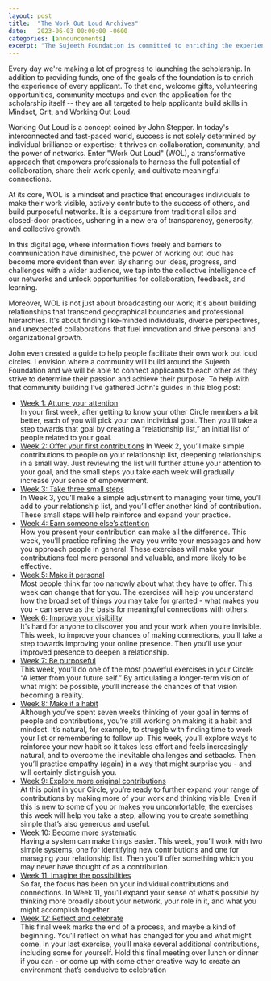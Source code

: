 ```yaml
---
layout: post
title:  "The Work Out Loud Archives"
date:   2023-06-03 00:00:00 -0600
categories: [announcements]
excerpt: "The Sujeeth Foundation is committed to enriching the experience of every scholarship applicant by focusing on mindset, grit, and working out loud. We aim to facilitate community building among the applicants. To support this vision, I have gathered John Stepper's WOL guides, which provide a structured approach for individuals to implement the WOL practice. These guides span a twelve-week period and cover various aspects of building relationships, making contributions, refining communication, improving visibility, articulating a vision, developing habits, and expanding one's network."
---
```

Every day we're making a lot of progress to launching the scholarship.  In addition to providing funds, one of the goals of the foundation is to enrich the experience of every applicant.  To that end, welcome gifts, volunteering opportunities, community meetups and even the application for the scholarship itself -- they are all targeted to help applicants build skills in Mindset, Grit, and Working Out Loud.  

Working Out Loud is a concept coined by John Stepper.  In today's interconnected and fast-paced world, success is not solely determined by individual brilliance or expertise; it thrives on collaboration, community, and the power of networks. Enter "Work Out Loud" (WOL), a transformative approach that empowers professionals to harness the full potential of collaboration, share their work openly, and cultivate meaningful connections.

At its core, WOL is a mindset and practice that encourages individuals to make their work visible, actively contribute to the success of others, and build purposeful networks. It is a departure from traditional silos and closed-door practices, ushering in a new era of transparency, generosity, and collective growth.

In this digital age, where information flows freely and barriers to communication have diminished, the power of working out loud has become more evident than ever. By sharing our ideas, progress, and challenges with a wider audience, we tap into the collective intelligence of our networks and unlock opportunities for collaboration, feedback, and learning.

Moreover, WOL is not just about broadcasting our work; it's about building relationships that transcend geographical boundaries and professional hierarchies. It's about finding like-minded individuals, diverse perspectives, and unexpected collaborations that fuel innovation and drive personal and organizational growth.

John even created a guide to help people facilitate their own work out loud circles.  I envision where a community will build around the Sujeeth Foundation and we will be able to connect applicants to each other as they strive to determine their passion and achieve their purpose.  To help with that community building I've gathered John's guides in this blog post:

- [Week 1: Attune your attention](/wol/wol-circle-guides-v4.5-week-1.pdf) <br/>
In your first week, after getting to know your other Circle members a bit better, each of you will pick your own individual goal. Then you’ll take a step towards that goal by creating a “relationship list,” an initial list of people related to your goal.
- [Week 2: Offer your first contributions](/wol/wol-circle-guides-v4.5-week-2.pdf)
In Week 2, you’ll make simple contributions to people on your relationship list, deepening relationships in a small way. Just reviewing the list will further attune your attention to your goal, and the small steps you take each week will gradually increase your sense of empowerment.
- [Week 3: Take three small steps](/wol/wol-circle-guides-v4.5-week-3.pdf) <br/>
In Week 3, you’ll make a simple adjustment to managing your time, you’ll add to your relationship list, and you’ll offer another kind of contribution. These small steps will help reinforce and expand your practice.
- [Week 4: Earn someone else’s attention](/wol/wol-circle-guides-v4.5-week-4.pdf) <br/>
How you present your contribution can make all the difference. This week, you’ll practice refining the way you write your messages and how you approach people in general. These exercises will make your contributions feel more personal and valuable, and more likely to be effective.
- [Week 5: Make it personal](/wol/wol-circle-guides-v4.5-week-5.pdf) <br/>
Most people think far too narrowly about what they have to offer. This week can change that for you. The exercises will help you understand how the broad set of things you may take for granted - what makes you you - can serve as the basis for meaningful connections with others.
- [Week 6: Improve your visibility](/wol/wol-circle-guides-v4.5-week-6.pdf) <br/>
It’s hard for anyone to discover you and your work when you’re invisible. This week, to improve your chances of making connections, you’ll take a step towards improving your online presence. Then you’ll use your improved presence to deepen a relationship.
- [Week 7: Be purposeful](/wol/wol-circle-guides-v4.5-week-7.pdf) <br/>
This week, you’ll do one of the most powerful exercises in your Circle: “A letter from your future self.” By articulating a longer-term vision of what might be possible, you‘ll increase the chances of that vision becoming a reality.
- [Week 8: Make it a habit](/wol/wol-circle-guides-v4.5-week-8.pdf) <br/>
Although you’ve spent seven weeks thinking of your goal in terms of people and contributions, you’re still working on making it a habit and mindset. It’s natural, for example, to struggle with finding time to work your list or remembering to follow up. This week, you’ll explore ways to reinforce your new habit so it takes less effort and feels increasingly natural, and to overcome the inevitable challenges and setbacks. Then you’ll practice empathy (again) in a way that might surprise you - and will certainly distinguish you.
- [Week 9: Explore more original contributions](/wol/wol-circle-guides-v4.5-week-9.pdf) <br/>
At this point in your Circle, you’re ready to further expand your range of contributions by making more of your work and thinking visible. Even if this is new to some of you or makes you uncomfortable, the exercises this week will help you take a step, allowing you to create something simple that’s also generous and useful.
- [Week 10: Become more systematic](/wol/wol-circle-guides-v4.5-week-10.pdf) <br/>
Having a system can make things easier. This week, you’ll work with two simple systems, one for identifying new contributions and one for managing your relationship list. Then you’ll offer something which you may never have thought of as a contribution.
- [Week 11: Imagine the possibilities](/wol/wol-circle-guides-v4.5-week-11.pdf) <br/>
So far, the focus has been on your individual contributions and connections. In Week 11, you’ll expand your sense of what’s possible by thinking more broadly about your network, your role in it, and what you might accomplish together.
- [Week 12: Reflect and celebrate](/wol/wol-circle-guides-v4.5-week-12.pdf) <br/>
This final week marks the end of a process, and maybe a kind of beginning. You’ll reflect on what has changed for you and what might
come. In your last exercise, you’ll make several additional contributions, including some for yourself. Hold this final meeting over lunch or dinner if you can - or come up with some other creative way to create an environment that’s conducive to celebration